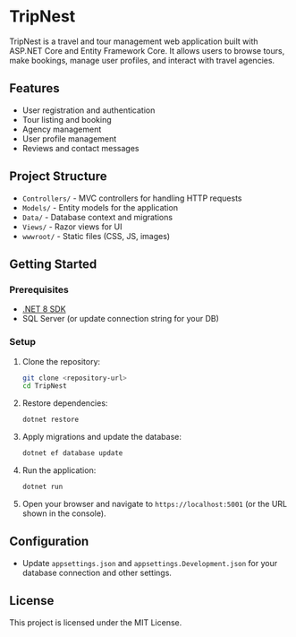 # TripNest

TripNest is a travel and tour management web application built with ASP.NET Core and Entity Framework Core. It allows users to browse tours, make bookings, manage user profiles, and interact with travel agencies.

## Features
- User registration and authentication
- Tour listing and booking
- Agency management
- User profile management
- Reviews and contact messages

## Project Structure
- `Controllers/` - MVC controllers for handling HTTP requests
- `Models/` - Entity models for the application
- `Data/` - Database context and migrations
- `Views/` - Razor views for UI
- `wwwroot/` - Static files (CSS, JS, images)

## Getting Started

### Prerequisites
- [.NET 8 SDK](https://dotnet.microsoft.com/download)
- SQL Server (or update connection string for your DB)

### Setup
1. Clone the repository:
   ```sh
   git clone <repository-url>
   cd TripNest
   ```
2. Restore dependencies:
   ```sh
   dotnet restore
   ```
3. Apply migrations and update the database:
   ```sh
   dotnet ef database update
   ```
4. Run the application:
   ```sh
   dotnet run
   ```
5. Open your browser and navigate to `https://localhost:5001` (or the URL shown in the console).

## Configuration
- Update `appsettings.json` and `appsettings.Development.json` for your database connection and other settings.

## License
This project is licensed under the MIT License.
